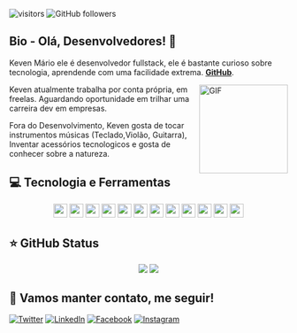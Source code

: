 ![visitors](https://visitor-badge.glitch.me/badge?page_id=KevenMarioN.visitor-badge)
![GitHub followers](https://img.shields.io/github/followers/KevenMarioN?style=social)



## Bio - Olá, Desenvolvedores! 👋
Keven Mário ele é desenvolvedor fullstack, ele é bastante curioso sobre tecnologia, aprendende com uma facilidade extrema. **[GitHub](https://github.com/KevenMarioN)**. 

<img align="right" alt="GIF" height="160px" src="https://media.giphy.com/media/du3J3cXyzhj75IOgvA/giphy.gif" />
Keven atualmente trabalha por conta própria, em freelas. Aguardando oportunidade em trilhar uma carreira dev em empresas. 

Fora do Desenvolvimento, Keven gosta de tocar instrumentos músicas (Teclado,Violão, Guitarra), Inventar acessórios tecnologicos e gosta de conhecer sobre a natureza.

## 💻 Tecnologia e Ferramentas

<p align="center">

<img src="https://img.shields.io/badge/javascript-%23F7DF1E.svg?&style=for-the-badge&logo=javascript&logoColor=black" height="25"/>
 <img src="https://img.shields.io/badge/typescript%20-%23007ACC.svg?&style=for-the-badge&logo=typescript&logoColor=white" height="25"/>
 <img src="https://img.shields.io/badge/java-CB3837?.svg?&style=for-the-badge&logo=java&logoColor=black" height="25"/>
<img src="https://img.shields.io/badge/php%20-%23007ACC.svg?&style=for-the-badge&logo=php&logoColor=white" height="25"/>
<img src="https://img.shields.io/badge/node.js%20-%2343853D.svg?&style=for-the-badge&logo=node.js&logoColor=white" height="25"/>
<img src="https://img.shields.io/badge/react%20-%2320232a.svg?&style=for-the-badge&logo=react&logoColor=%2361DAFB" height="25"/>

<img src="https://img.shields.io/badge/bootstrap%20-%23563D7C.svg?&style=for-the-badge&logo=bootstrap&logoColor=white" height="25"/>
<img src="https://img.shields.io/badge/mysql-%23316192.svg?&style=for-the-badge&logo=mysql&logoColor=white" height="25"/>
<img src="https://img.shields.io/badge/-npm-CB3837?style=flat-square&logo=npm" height="25"/>
 <img src="https://img.shields.io/badge/-yarn-blue?style=flat-square&logo=yarn" height="25"/>
<img src="https://img.shields.io/badge/-Composer-brow?style=flat-square&logo=composer&logoColor=brown" height="25"/>
<img src="https://img.shields.io/badge/-GitHub-181717?style=flat-square&logo=github" height="25"/>
</p>

## ⭐ GitHub Status

<p align = "center">
  <img src = "https://github-readme-stats.vercel.app/api?username=KevenMarioN&show_icons=true&theme=tokyonight&line_height=27">
  <img src = "https://github-readme-stats.vercel.app/api/top-langs/?username=KevenMarioN&hide=css,java,html&theme=tokyonight">
</p>

## 🎯 Vamos manter contato, me seguir!

[![Twitter](https://img.shields.io/badge/twitter-%231DA1F2.svg?&style=for-the-badge&logo=twitter&logoColor=white)](https://twitter.com/KevenMNR)
[![LinkedIn](https://img.shields.io/badge/linkedin-%230077B5.svg?&style=for-the-badge&logo=linkedin&logoColor=white)](https://www.linkedin.com/in/kevenmario/)
[![Facebook](https://img.shields.io/badge/facebook-%231877F2.svg?&style=for-the-badge&logo=facebook&logoColor=white)](https://www.facebook.com/KevenMarionr)
[![Instagram](https://img.shields.io/badge/instagram-%231877F2.svg?&style=for-the-badge&logo=instagram&logoColor=white)](https://www.instagram.com/kevenmario_)
